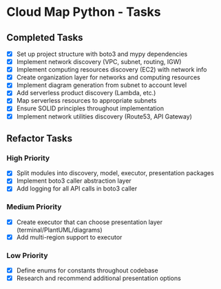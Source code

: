 # Cloud Map Python - Tasks

## Completed Tasks
- [x] Set up project structure with boto3 and mypy dependencies
- [x] Implement network discovery (VPC, subnet, routing, IGW)
- [x] Implement computing resources discovery (EC2) with network info
- [x] Create organization layer for networks and computing resources
- [x] Implement diagram generation from subnet to account level
- [x] Add serverless product discovery (Lambda, etc.)
- [x] Map serverless resources to appropriate subnets
- [x] Ensure SOLID principles throughout implementation
- [x] Implement network utilities discovery (Route53, API Gateway)

## Refactor Tasks

### High Priority
- [x] Split modules into discovery, model, executor, presentation packages
- [x] Implement boto3 caller abstraction layer
- [x] Add logging for all API calls in boto3 caller

### Medium Priority
- [x] Create executor that can choose presentation layer (terminal/PlantUML/diagrams)
- [x] Add multi-region support to executor

### Low Priority
- [x] Define enums for constants throughout codebase
- [x] Research and recommend additional presentation options